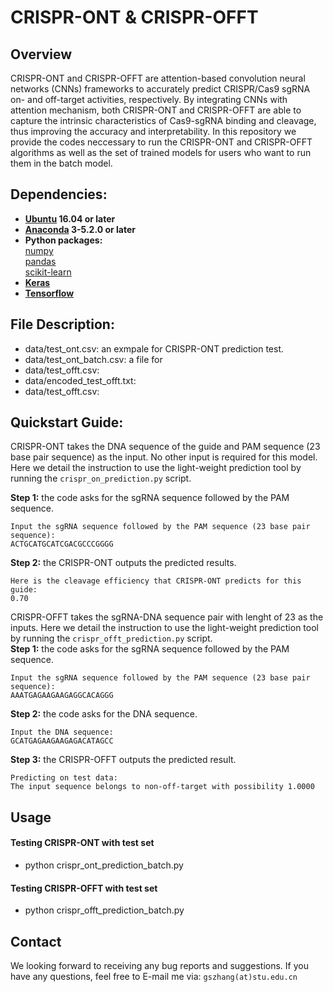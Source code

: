 # CRISPR-ONT & CRISPR-OFFT

## Overview
CRISPR-ONT and CRISPR-OFFT are attention-based convolution neural networks (CNNs) frameworks to accurately predict CRISPR/Cas9 sgRNA on- and off-target activities, respectively. By integrating CNNs with attention mechanism, both CRISPR-ONT and CRISPR-OFFT are able to capture the intrinsic characteristics of Cas9-sgRNA binding and cleavage, thus improving the accuracy and interpretability. In this repository we provide the codes neccessary to run the CRISPR-ONT and CRISPR-OFFT algorithms as well as the set of trained models for users who want to run them in the batch model.

## Dependencies:  
* **[Ubuntu](https://www.ubuntu.com/download/desktop) 16.04 or later**
* **[Anaconda](https://www.anaconda.com/distribution/#download-section) 3-5.2.0 or later**
* **Python packages:**   
  [numpy](https://numpy.org/)   
  [pandas](https://pandas.pydata.org/)   
  [scikit-learn](https://scikit-learn.org/stable/)       
 * **[Keras](https://keras.io/)**    
 * **[Tensorflow](https://tensorflow.google.cn/)**   

## File Description:  
* data/test_ont.csv: an exmpale for CRISPR-ONT prediction test.   
* data/test_ont_batch.csv:  a file for   
* data/test_offt.csv:  
* data/encoded_test_offt.txt:  
* data/test_offt.csv:  

## Quickstart Guide: 
CRISPR-ONT takes the DNA sequence of the guide and PAM sequence (23 base pair sequence) as the input. No other input is required for this model. Here we detail the instruction to use the light-weight prediction tool by running the `crispr_on_prediction.py` script.

**Step 1:** the code asks for the sgRNA sequence followed by the PAM sequence.
```
Input the sgRNA sequence followed by the PAM sequence (23 base pair sequence):  
ACTGCATGCATCGACGCCCGGGG
```
**Step 2:** the CRISPR-ONT outputs the predicted results.
```
Here is the cleavage efficiency that CRISPR-ONT predicts for this guide:    
0.70
```
CRISPR-OFFT takes the sgRNA-DNA sequence pair with lenght of 23 as the inputs. Here we detail the instruction to use the light-weight prediction tool by running the `crispr_offt_prediction.py` script.  
**Step 1:** the code asks for the sgRNA sequence followed by the PAM sequence.
```
Input the sgRNA sequence followed by the PAM sequence (23 base pair sequence):  
AAATGAGAAGAAGAGGCACAGGG
```
**Step 2:** the code asks for the DNA sequence.
```
Input the DNA sequence:  
GCATGAGAAGAAGAGACATAGCC
```
**Step 3:** the CRISPR-OFFT outputs the predicted result.
```
Predicting on test data:  
The input sequence belongs to non-off-target with possibility 1.0000
```
## Usage
#### Testing CRISPR-ONT with test set  
* python crispr_ont_prediction_batch.py   

#### Testing CRISPR-OFFT with test set
* python crispr_offt_prediction_batch.py  


## Contact
We looking forward to receiving any bug reports and suggestions. If you have any questions, feel free to E-mail me via: `gszhang(at)stu.edu.cn`

